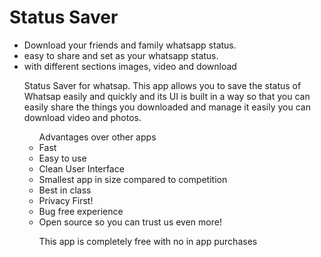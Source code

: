 # Status Saver
<ul>
<li>Download your friends and family whatsapp status.</li>
<li>easy to share and set as your whatsapp status.</li>
<li>with different sections images, video and download</li>
  
Status Saver for whatsap.
This app allows you to save the status of Whatsap easily and quickly and its UI is built in a way so that you can easily share the things you downloaded and manage it easily you can download video and photos.

<ul>
Advantages over other apps
<li> Fast</li>
<li> Easy to use</li>
<li> Clean User Interface </li>
<li> Smallest app in size compared to competition</li>
<li> Best in class</li>
<li> Privacy First!</li>
<li> Bug free experience </li>
<li> Open source so you can trust us even more!</li>
 
This app is completely free with no in app purchases
</ul>

